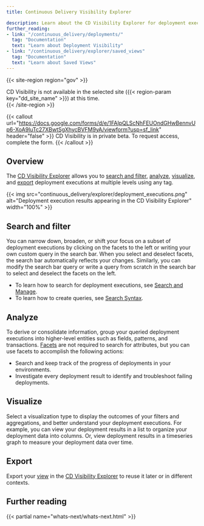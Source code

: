 ```yaml
---
title: Continuous Delivery Visibility Explorer

description: Learn about the CD Visibility Explorer for deployment executions.
further_reading:
- link: "/continuous_delivery/deployments/"
  tag: "Documentation"
  text: "Learn about Deployment Visibility"
- link: "/continuous_delivery/explorer/saved_views"
  tag: "Documentation"
  text: "Learn about Saved Views"
---
```


{{< site-region region="gov" >}}
<div class="alert alert-warning">CD Visibility is not available in the selected site ({{< region-param key="dd_site_name" >}}) at this time.</div>
{{< /site-region >}}

{{< callout url="https://docs.google.com/forms/d/e/1FAIpQLScNhFEUOndGHwBennvUp6-XoA9luTc27XBwtSgXhycBVFM9yA/viewform?usp=sf_link" header="false" >}}
CD Visibility is in private beta. To request access, complete the form.
{{< /callout >}}

## Overview

The [CD Visibility Explorer][4] allows you to [search and filter](#search-and-filter), [analyze](#analyze), [visualize](#visualize), and [export](#export) deployment executions at multiple levels using any tag.

{{< img src="continuous_delivery/explorer/deployment_executions.png" alt="Deployment execution results appearing in the CD Visibility Explorer" width="100%" >}}

## Search and filter

You can narrow down, broaden, or shift your focus on a subset of deployment executions by clicking on the facets to the left or writing your own custom query in the search bar. When you select and deselect facets, the search bar automatically reflects your changes. Similarly, you can modify the search bar query or write a query from scratch in the search bar to select and deselect the facets on the left.

- To learn how to search for deployment executions, see [Search and Manage][1].
- To learn how to create queries, see [Search Syntax][2].

## Analyze

To derive or consolidate information, group your queried deployment executions into higher-level entities such as fields, patterns, and transactions. [Facets][3] are not required to search for attributes, but you can use facets to accomplish the following actions:

- Search and keep track of the progress of deployments in your environments.
- Investigate every deployment result to identify and troubleshoot failing deployments.

## Visualize

Select a visualization type to display the outcomes of your filters and aggregations, and better understand your deployment executions. For example, you can view your deployment results in a list to organize your deployment data into columns. Or, view deployment results in a timeseries graph to measure your deployment data over time.

## Export

Export your [view][5] in the [CD Visibility Explorer][4] to reuse it later or in different contexts.

## Further reading

{{< partial name="whats-next/whats-next.html" >}}

[1]: /continuous_delivery/search
[2]: /continuous_delivery/explorer/search_syntax
[3]: /continuous_delivery/explorer/facets
[4]: https://app.datadoghq.com/ci/deployments/executions
[5]: /continuous_delivery/explorer/saved_views
